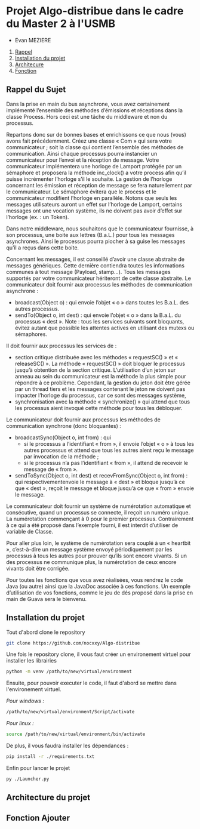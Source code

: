 # Projet Algo-distribue dans le cadre du Master 2 à l'USMB

- Evan MEZIERE

1. [Rappel](#rappel-du-sujet)
2. [Installation du projet](#installation-du-projet)
3. [Architecure](#architecture-du-projet)
4. [Fonction](#fonction-ajouter)

## Rappel du Sujet

Dans la prise en main du bus asynchrone, vous avez certainement implémenté l’ensemble des
méthodes d’émissions et réceptions dans la classe Process. Hors ceci est une tâche du middleware et
non du processus.

Repartons donc sur de bonnes bases et enrichissons ce que nous (vous) avons fait précédemment.
Créez une classe « Com » qui sera votre communicateur ; soit la classe qui contient l’ensemble des
méthodes de communication. Ainsi chaque processus pourra instancier un communicateur pour
l’envoi et la réception de message. Votre communicateur implémentera une horloge de Lamport
protégée par un sémaphore et proposera la méthode inc_clock() a votre process afin qu’il puisse
incrémenter l’horloge s’il le souhaite. La gestion de l’horloge concernant les émission et réception
de message se fera naturellement par le communicateur. Le sémaphore évitera que le process et le
communicateur modifient l’horloge en parallèle. Notons que seuls les messages utilisateurs auront
un effet sur l’horloge de Lamport, certains messages ont une vocation système, ils ne doivent pas
avoir d’effet sur l’horloge (ex. : un Token).

Dans notre middleware, nous souhaitons que le communicateur fournisse, à son processus, une
boite aux lettres (B.a.L.) pour tous les messages asynchrones. Ainsi le processus pourra piocher à sa
guise les messages qu’il a reçus dans cette boite.

Concernant les messages, il est conseillé d’avoir une classe abstraite de messages génériques. Cette
dernière contiendra toutes les informations communes à tout message (Payload, stamp…). Tous les
messages supportés par votre communicateur hériteront de cette classe abstraite.
Le communicateur doit fournir aux processus les méthodes de communication asynchrone :

- broadcast(Object o) : qui envoie l’objet « o » dans toutes les B.a.L. des autres processus.
- sendTo(Object o, int dest) : qui envoie l’objet « o » dans la B.a.L. du processus « dest ».
  Note : tous les services suivants sont bloquants, évitez autant que possible les attentes actives en
  utilisant des mutexs ou sémaphores.

Il doit fournir aux processus les services de :

- section critique distribuée avec les méthodes « requestSC() » et « releaseSC() ». La méthode
  « requestSC() » doit bloquer le processus jusqu’à obtention de la section critique.
  L’utilisation d’un jeton sur anneau au sein du communicateur est la méthode la plus simple
  pour répondre à ce problème. Cependant, la gestion du jeton doit être gérée par un thread
  tiers et les messages contenant le jeton ne doivent pas impacter l’horloge du processus, car
  ce sont des messages système,
- synchronisation avec la méthode « synchronize() » qui attend que tous les processus aient
  invoqué cette méthode pour tous les débloquer.

Le communicateur doit fournir aux processus les méthodes de communication synchrone (donc
bloquantes) :

- broadcastSync(Object o, int from) : qui
  - si le processus a l’identifiant « from », il envoie l’objet « o » à tous les autres processus et attend que tous les autres aient reçu le message par invocation de la méthode ;
  - si le processus n’a pas l’identifiant « from », il attend de recevoir le message de « from ».
- sendToSync(Object o, int dest) et recevFromSync(Object o, int from) : qui respectivementenvoie le message à « dest » et bloque jusqu’à ce que « dest », reçoit le message et bloque jusqu’à ce que « from » envoie le message.

Le communicateur doit fournir un système de numérotation automatique et consécutive, quand un
processus se connecte, il reçoit un numéro unique. La numérotation commençant à 0 pour le
premier processus. Contrairement à ce qui a été proposé dans l’exemple fourni, il est interdit
d’utiliser de variable de Classe.

Pour aller plus loin, le système de numérotation sera couplé à un « heartbit », c’est-à-dire un
message système envoyé périodiquement par les processus à tous les autres pour prouver qu’ils sont
encore vivants. Si un des processus ne communique plus, la numérotation de ceux encore vivants
doit être corrigée.

Pour toutes les fonctions que vous avez réalisées, vous rendrez le code Java (ou autre) ainsi que la
JavaDoc associée à ces fonctions. Un exemple d’utilisation de vos fonctions, comme le jeu de dés
proposé dans la prise en main de Guava sera le bienvenu.

## Installation du projet

Tout d'abord clone le repository

```bash
git clone https://github.com/nocxxy/Algo-distribue
```

Une fois le repository clone, il vous faut créer un environement virtuel pour installer les librairies

```bash
python -m venv /path/to/new/virtual/environment
```

Ensuite, pour pouvoir executer le code, il faut d'abord se mettre dans l'environement virtuel.

_Pour windows :_

```bash
/path/to/new/virtual/environment/Script/activate
```

_Pour linux :_

```bash
source /path/to/new/virtual/environment/bin/activate
```

De plus, il vous faudra installer les dépendances :

```bash
pip install -r ./requirements.txt
```

Enfin pour lancer le projet

```bash
py ./Launcher.py
```

## Architecture du projet

## Fonction Ajouter

